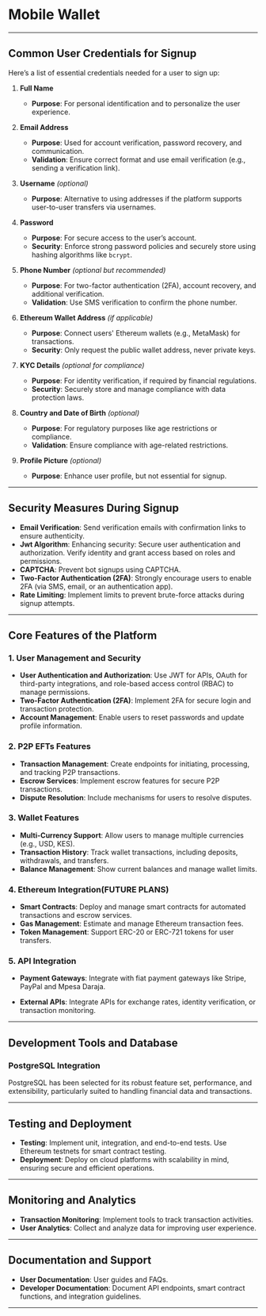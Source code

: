 # **Mobile Wallet**

---


## **Common User Credentials for Signup**

Here’s a list of essential credentials needed for a user to sign up:
>
1. **Full Name**
    - **Purpose**: For personal identification and to personalize the user experience.
   
2. **Email Address**
    - **Purpose**: Used for account verification, password recovery, and communication.
    - **Validation**: Ensure correct format and use email verification (e.g., sending a verification link).
   
3. **Username** *(optional)*
    - **Purpose**: Alternative to using addresses if the platform supports user-to-user transfers via usernames.

4. **Password**
    - **Purpose**: For secure access to the user’s account.
    - **Security**: Enforce strong password policies and securely store using hashing algorithms like `bcrypt`.
   
5. **Phone Number** *(optional but recommended)*
    - **Purpose**: For two-factor authentication (2FA), account recovery, and additional verification.
    - **Validation**: Use SMS verification to confirm the phone number.

6. **Ethereum Wallet Address** *(if applicable)*
    - **Purpose**: Connect users' Ethereum wallets (e.g., MetaMask) for transactions.
    - **Security**: Only request the public wallet address, never private keys.
   
7. **KYC Details** *(optional for compliance)*
    - **Purpose**: For identity verification, if required by financial regulations.
    - **Security**: Securely store and manage compliance with data protection laws.

8. **Country and Date of Birth** *(optional)*
    - **Purpose**: For regulatory purposes like age restrictions or compliance.
    - **Validation**: Ensure compliance with age-related restrictions.

9. **Profile Picture** *(optional)*
    - **Purpose**: Enhance user profile, but not essential for signup.

---

## **Security Measures During Signup**

- **Email Verification**: Send verification emails with confirmation links to ensure authenticity.
- **Jwt Algorithm**: Enhancing security: Secure user authentication and authorization. Verify identity and grant access based on roles and permissions.
- **CAPTCHA**: Prevent bot signups using CAPTCHA.
- **Two-Factor Authentication (2FA)**: Strongly encourage users to enable 2FA (via SMS, email, or an authentication app).
- **Rate Limiting**: Implement limits to prevent brute-force attacks during signup attempts.

---

## **Core Features of the Platform**

### **1. User Management and Security**

- **User Authentication and Authorization**: Use JWT for APIs, OAuth for third-party integrations, and role-based access control (RBAC) to manage permissions.
- **Two-Factor Authentication (2FA)**: Implement 2FA for secure login and transaction protection.
- **Account Management**: Enable users to reset passwords and update profile information.

### **2. P2P EFTs Features**

- **Transaction Management**: Create endpoints for initiating, processing, and tracking P2P transactions.
- **Escrow Services**: Implement escrow features for secure P2P transactions.
- **Dispute Resolution**: Include mechanisms for users to resolve disputes.

### **3. Wallet Features**

- **Multi-Currency Support**: Allow users to manage multiple currencies (e.g., USD, KES).
- **Transaction History**: Track wallet transactions, including deposits, withdrawals, and transfers.
- **Balance Management**: Show current balances and manage wallet limits.

### **4. Ethereum Integration(FUTURE PLANS)**

- **Smart Contracts**: Deploy and manage smart contracts for automated transactions and escrow services.
- **Gas Management**: Estimate and manage Ethereum transaction fees.
- **Token Management**: Support ERC-20 or ERC-721 tokens for user transfers.

### **5. API Integration**

- **Payment Gateways**: Integrate with fiat payment gateways like Stripe, PayPal and Mpesa Daraja.

- **External APIs**: Integrate APIs for exchange rates, identity verification, or transaction monitoring.

---

## **Development Tools and Database**

### **PostgreSQL Integration**

PostgreSQL has been selected for its robust feature set, performance, and extensibility, particularly suited to handling financial data and transactions.


---

## **Testing and Deployment**

- **Testing**: Implement unit, integration, and end-to-end tests. Use Ethereum testnets for smart contract testing.
- **Deployment**: Deploy on cloud platforms with scalability in mind, ensuring secure and efficient operations.

---

## **Monitoring and Analytics**

- **Transaction Monitoring**: Implement tools to track transaction activities.
- **User Analytics**: Collect and analyze data for improving user experience.

---

## **Documentation and Support**

- **User Documentation**: User guides and FAQs.
- **Developer Documentation**: Document API endpoints, smart contract functions, and integration guidelines.

---
